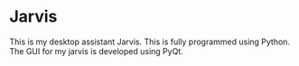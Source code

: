 # Jarvis
This is my desktop assistant Jarvis. This is fully programmed using Python. The GUI for my jarvis is developed using PyQt.
